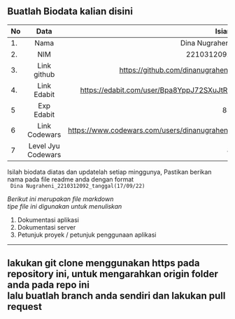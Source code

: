 **Buatlah Biodata kalian disini** <br />
----------------------------------------
|No | Data  | Isian|
|---|:-------:|------:|
|1. |Nama     | Dina Nugraheni |
|2.| NIM        | 2210312092 |
|3. |Link github | https://github.com/dinanugrahenii |
|4.| Link Edabit | https://edabit.com/user/Bpa8YppJ72SXuJtRz |
|5|Exp Edabit   | 85 |
|6| Link Codewars|  https://www.codewars.com/users/dinanugrahenii  |
|7| Level Jyu Codewars|8|

Isilah biodata diatas dan updatelah setiap minggunya,
Pastikan berikan nama pada file readme anda dengan format <br/>
`
Dina Nugraheni_2210312092_tanggal(17/09/22)` 

*Berikut ini merupakan file markdown <br/> tipe file ini digunakan untuk menuliskan*
1. Dokumentasi aplikasi
2. Dokumentasi server
3. Petunjuk proyek / petunjuk penggunaan aplikasi
----
**lakukan git clone menggunakan https pada repository ini, untuk mengarahkan origin folder anda pada repo ini<br/> lalu buatlah branch anda sendiri dan lakukan pull request**
----
